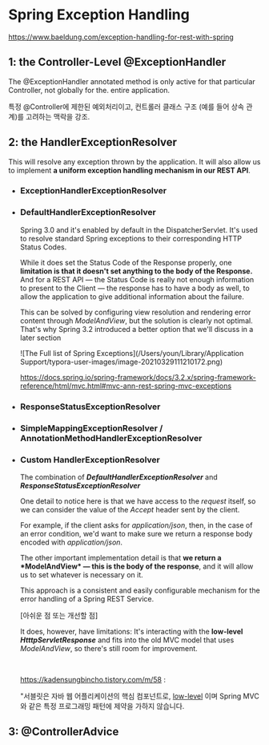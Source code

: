 # Spring Exception Handling

https://www.baeldung.com/exception-handling-for-rest-with-spring



## 1: the Controller-Level @ExceptionHandler

The @ExceptionHandler annotated method is only active for that particular Controller, not globally for the. entire application. 

특정 @Controller에 제한된 예외처리이고, 컨트롤러 클래스 구조 (예를 들어 상속 관계)를 고려하는 맥락을 강조. 

## 2: the HandlerExceptionResolver

This will resolve any exception thrown by the application. It will also allow us to implement **a uniform exception handling mechanism in our REST API**. 

- ### ExceptionHandlerExceptionResolver

- ### DefaultHandlerExceptionResolver

  Spring 3.0 and it's enabled by default in the DispatcherServlet. It's used to resolve standard Spring exceptions to their corresponding HTTP Status Codes. 

  While it does set the Status Code of the Response properly, one **limitation is that it doesn't set anything to the body of the Response.** And for a REST API — the Status Code is really not enough information to present to the Client — the response has to have a body as well, to allow the application to give additional information about the failure.

  This can be solved by configuring view resolution and rendering error content through *ModelAndView*, but the solution is clearly not optimal. That's why Spring 3.2 introduced a better option that we'll discuss in a later section

  ![The Full list of Spring Exceptions](/Users/youn/Library/Application Support/typora-user-images/image-20210329111210172.png)

  https://docs.spring.io/spring-framework/docs/3.2.x/spring-framework-reference/html/mvc.html#mvc-ann-rest-spring-mvc-exceptions

  

- ### ResponseStatusExceptionResolver

- ### SimpleMappingExceptionResolver / AnnotationMethodHandlerExceptionResolver

- ### Custom HandlerExceptionResolver

  The combination of ***DefaultHandlerExceptionResolver*** and ***ResponseStatusExceptionResolver***

  

  One detail to notice here is that we have access to the *request* itself, so we can consider the value of the *Accept* header sent by the client.

  For example, if the client asks for *application/json*, then, in the case of an error condition, we'd want to make sure we return a response body encoded with *application/json*.

  The other important implementation detail is that **we return a \*ModelAndView\* — this is the body of the response**, and it will allow us to set whatever is necessary on it.

  This approach is a consistent and easily configurable mechanism for the error handling of a Spring REST Service.

  [아쉬운 점 또는 개선할 점]

  It does, however, have limitations: It's interacting with the **low-level *HtttpServletResponse*** and fits into the old MVC model that uses *ModelAndView*, so there's still room for improvement.

  ​	

  https://kadensungbincho.tistory.com/m/58 : 

  "서블릿은 자바 웹 어플리케이션의 핵심 컴포넌트로, <u>low-level</u> 이며 Spring MVC와 같은 특정 프로그래밍 패턴에 제약을 가하지 않습니다. 

## 3: @ControllerAdvice
